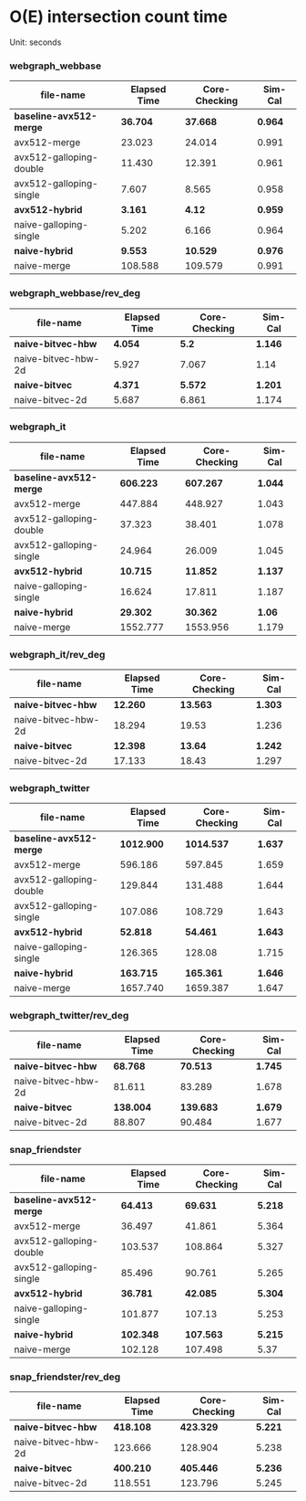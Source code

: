 # O(E) intersection count time


Unit: seconds


### webgraph_webbase

file-name | Elapsed Time | Core-Checking | Sim-Cal
--- | --- | --- | ---
**baseline-avx512-merge** | **36.704** | **37.668** | **0.964**
avx512-merge | 23.023 | 24.014 | 0.991
avx512-galloping-double | 11.430 | 12.391 | 0.961
avx512-galloping-single | 7.607 | 8.565 | 0.958
**avx512-hybrid** | **3.161** | **4.12** | **0.959**
naive-galloping-single | 5.202 | 6.166 | 0.964
**naive-hybrid** | **9.553** | **10.529** | **0.976**
naive-merge | 108.588 | 109.579 | 0.991


### webgraph_webbase/rev_deg

file-name | Elapsed Time | Core-Checking | Sim-Cal
--- | --- | --- | ---
**naive-bitvec-hbw** | **4.054** | **5.2** | **1.146**
naive-bitvec-hbw-2d | 5.927 | 7.067 | 1.14
**naive-bitvec** | **4.371** | **5.572** | **1.201**
naive-bitvec-2d | 5.687 | 6.861 | 1.174


### webgraph_it

file-name | Elapsed Time | Core-Checking | Sim-Cal
--- | --- | --- | ---
**baseline-avx512-merge** | **606.223** | **607.267** | **1.044**
avx512-merge | 447.884 | 448.927 | 1.043
avx512-galloping-double | 37.323 | 38.401 | 1.078
avx512-galloping-single | 24.964 | 26.009 | 1.045
**avx512-hybrid** | **10.715** | **11.852** | **1.137**
naive-galloping-single | 16.624 | 17.811 | 1.187
**naive-hybrid** | **29.302** | **30.362** | **1.06**
naive-merge | 1552.777 | 1553.956 | 1.179


### webgraph_it/rev_deg

file-name | Elapsed Time | Core-Checking | Sim-Cal
--- | --- | --- | ---
**naive-bitvec-hbw** | **12.260** | **13.563** | **1.303**
naive-bitvec-hbw-2d | 18.294 | 19.53 | 1.236
**naive-bitvec** | **12.398** | **13.64** | **1.242**
naive-bitvec-2d | 17.133 | 18.43 | 1.297


### webgraph_twitter

file-name | Elapsed Time | Core-Checking | Sim-Cal
--- | --- | --- | ---
**baseline-avx512-merge** | **1012.900** | **1014.537** | **1.637**
avx512-merge | 596.186 | 597.845 | 1.659
avx512-galloping-double | 129.844 | 131.488 | 1.644
avx512-galloping-single | 107.086 | 108.729 | 1.643
**avx512-hybrid** | **52.818** | **54.461** | **1.643**
naive-galloping-single | 126.365 | 128.08 | 1.715
**naive-hybrid** | **163.715** | **165.361** | **1.646**
naive-merge | 1657.740 | 1659.387 | 1.647


### webgraph_twitter/rev_deg

file-name | Elapsed Time | Core-Checking | Sim-Cal
--- | --- | --- | ---
**naive-bitvec-hbw** | **68.768** | **70.513** | **1.745**
naive-bitvec-hbw-2d | 81.611 | 83.289 | 1.678
**naive-bitvec** | **138.004** | **139.683** | **1.679**
naive-bitvec-2d | 88.807 | 90.484 | 1.677


### snap_friendster

file-name | Elapsed Time | Core-Checking | Sim-Cal
--- | --- | --- | ---
**baseline-avx512-merge** | **64.413** | **69.631** | **5.218**
avx512-merge | 36.497 | 41.861 | 5.364
avx512-galloping-double | 103.537 | 108.864 | 5.327
avx512-galloping-single | 85.496 | 90.761 | 5.265
**avx512-hybrid** | **36.781** | **42.085** | **5.304**
naive-galloping-single | 101.877 | 107.13 | 5.253
**naive-hybrid** | **102.348** | **107.563** | **5.215**
naive-merge | 102.128 | 107.498 | 5.37


### snap_friendster/rev_deg

file-name | Elapsed Time | Core-Checking | Sim-Cal
--- | --- | --- | ---
**naive-bitvec-hbw** | **418.108** | **423.329** | **5.221**
naive-bitvec-hbw-2d | 123.666 | 128.904 | 5.238
**naive-bitvec** | **400.210** | **405.446** | **5.236**
naive-bitvec-2d | 118.551 | 123.796 | 5.245